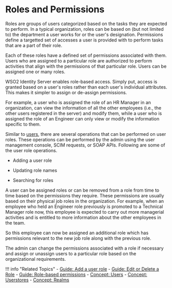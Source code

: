 # Roles and Permissions

Roles are groups of users categorized based on the tasks they are expected to perform. In a typical organization, roles can be based on (but not limited to) the department a user works for or the user's designation. Permissions define a targetted set of accesses a user is provided with to perform tasks that are a part of their role. 

Each of these roles have a defined set of permissions associated with them. Users who are assigned to a particular role are authorized to perform activities that align with the permissions of that particular role. Users can be assigned one or many roles. 

WSO2 Identity Server enables role-based access. Simply put, access is granted based on a user's roles rather than each user's individual attributes. This makes it simpler to assign or de-assign permissions.

For example, a user who is assigned the role of an HR Manager in an organization, can view the information of all the other employees (i.e., the other users registered in the server) and modify them, while a user who is assigned the role of an Engineer can only view or modify the information specific to them. 

Similar to [users](../users), there are several operations that can be performed on user roles. These operations can be performed by the admin using the user management console, SCIM requests, or SOAP APIs. Following are some of the user role operations. 

- Adding a user role

- Updating role names

- Searching for roles 

A user can be assigned roles or can be removed from a role from time to time based on the permissions they require. These permissions are usually based on their physical job roles in the organization. For example, when an employee who held an Engineer role previously is promoted to a Technical Manager role now, this employee is expected to carry out more managerial activities and is entitled to more information about the other employees in the team. 

So this employee can now be assigned an additional role which has permissions relevant to the new job role along with the previous role. 

The admin can change the permissions associated with a role if necessary and assign or unassign users to a particular role based on the organizational requirements. 


!!! info "Related Topics" 
    - [Guide: Add a user role](../../../guides/identity-lifecycles/add-user-roles)
    - [Guide: Edit or Delete a Role](../../../guides/identity-lifecycles/edit-delete-roles)
    - [Guide: Role-based permissions](../../../guides/identity-lifecycles/role-based-permissions)
    - [Concept: Users](../users)
    - [Concept: Userstores](../userstores)
    - [Concept: Realms](../realm)



